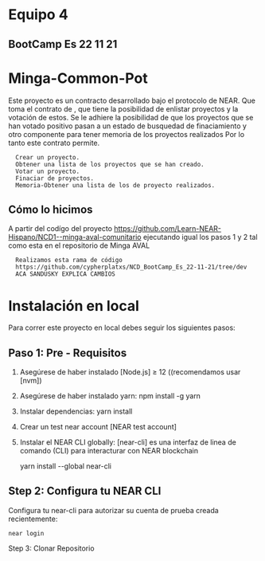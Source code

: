 # Equipo 4 

## BootCamp Es 22 11 21 

# Minga-Common-Pot 

Este proyecto es un contracto desarrollado bajo el protocolo de NEAR.
Que toma el contrato de <Minga aval comunitario>, que tiene la posibilidad de enlistar proyectos y la votación de estos.
Se le adhiere la posibilidad de que los proyectos que se han votado positivo pasan a un estado de busquedad de finaciamiento y otro componente para tener memoria de los proyectos realizados
      Por lo tanto este contrato permite.

      Crear un proyecto.
      Obtener una lista de los proyectos que se han creado.
      Votar un proyecto.
      Finaciar de proyectos.
      Memoria-Obtener una lista de los de proyecto realizados.


## Cómo lo hicimos 


A partir del codígo del proyecto https://github.com/Learn-NEAR-Hispano/NCD1--minga-aval-comunitario  ejecutando  igual los pasos 1 y 2 tal como esta en el repositorio de Minga AVAL
      
      Realizamos esta rama de código
      https://github.com/cypherplatxs/NCD_BootCamp_Es_22-11-21/tree/dev 
      ACA SANDUSKY EXPLICA CAMBIOS
      
 Instalación en local
===========

Para correr este proyecto en local debes seguir los siguientes pasos:


Paso 1: Pre - Requisitos
------------------------------

1. Asegúrese de haber instalado [Node.js] ≥ 12 ((recomendamos usar [nvm])
2. Asegúrese de haber instalado yarn: npm install -g yarn
3. Instalar dependencias: yarn install
4. Crear un test near account [NEAR test account]
5. Instalar el NEAR CLI globally: [near-cli] es una interfaz de linea de comando (CLI) para interacturar con NEAR blockchain

    yarn install --global near-cli

Step 2: Configura tu NEAR CLI
-------------------------------

Configura tu near-cli para autorizar su cuenta de prueba creada recientemente:

    near login

Step 3: Clonar Repositorio
      

